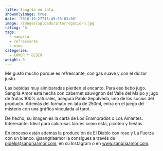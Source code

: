 ```yaml
---
title: Sangría en lata
showonlyimage: true
date: '2016-10-27T15:49:20-03:00'
image: /images/uploads/interrogacio-n.jpg
rating: '5'
tags:
  - sangría
  - refrescante
  - vino
categories:
  - COMER Y BEBER
weight: 0
---
```

Me gustó mucho porque es refrescante, con gas suave y con el dulzor justo. 

<!--more-->

Las bebidas muy almibaradas pierden el encanto. Para eso bebo jugo. Sangría Amor está hecha con cabernet sauvignon del Valle del Maipo y jugo de frutas 100% naturales, asegura Pablo Sepúlveda, uno de los socios del producto. Además del formato en lata de 250ml, entra en el juego del misterio con una gráfica vinculada al tarot.

De hecho, su imagen es la carta de Los Enamorados o Los Amantes. Interesante. Ideal para calurosas tardes como esta, picoteo y fiestas.

En proceso están además la producción de El Diablo con rose y La Fuerza con un blanco. @sangriaamor la consigues a través de pidelo@sangriaamor.com, en su Instagram o en www.sangriaamor.com.
